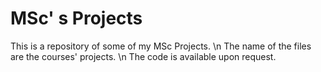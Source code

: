 # MSc' s Projects

This is a repository of some of my MSc Projects. \n
The name of the files are the courses' projects. \n
The code is available upon request. 
